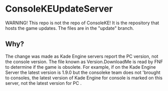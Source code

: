 # ConsoleKEUpdateServer

WARNING! This repo is not the repo of ConsoleKE! It is the repository that hosts the game updates. The files are in the "update" branch.

## Why?

The change was made as Kade Engine servers report the PC version, not the console version. The file known as Version.DownloadMe is read by FNF to determine if the game is obsolete. For example, if on the Kade Engine Server the latest version is 1.9.0 but the consoleke team does not 'brought to consoles, the latest version of Kade Engine for console is marked on this server, not the latest version for PC .
